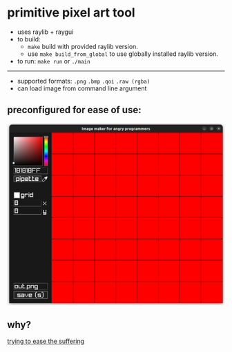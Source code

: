 # primitive pixel art tool
- uses raylib + raygui
- to build:
  - `make` build with provided raylib version.
  - use `make build_from_global` to use globally installed raylib version.
- to run: `make run` or `./main`

---

- supported formats: `.png` `.bmp` `.qoi` `.raw (rgba)`
- can load image from command line argument


## preconfigured for ease of use:

![a screenshot showing the default configuration](screenshot.png?raw=true)

## why?

[trying to ease the suffering](https://youtu.be/K7hWqxC_7Mw?t=6303)

